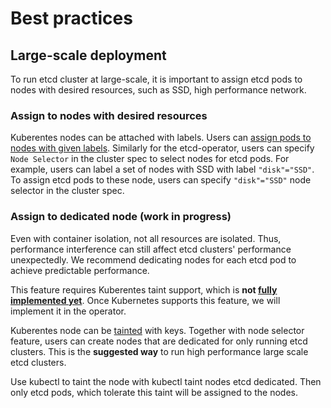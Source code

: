 # Best practices

## Large-scale deployment

To run etcd cluster at large-scale, it is important to assign etcd pods to nodes with desired resources, such as SSD, high performance network. 

### Assign to nodes with desired resources

Kuberentes nodes can be attached with labels. Users can [assign pods to nodes with given labels](http://kubernetes.io/docs/user-guide/node-selection/). Similarly for the etcd-operator, users can specify `Node Selector` in the cluster spec to select nodes for etcd pods. For example, users can label a set of nodes with SSD with label `"disk"="SSD"`. To assign etcd pods to these node, users can specify `"disk"="SSD"` node selector in the cluster spec.

### Assign to dedicated node (work in progress)

Even with container isolation, not all resources are isolated. Thus, performance interference can still affect etcd clusters' performance unexpectedly. We recommend dedicating nodes for each etcd pod to achieve predictable performance.

This feature requires Kuberentes taint support, which is **not [fully implemented yet](https://github.com/kubernetes/kubernetes/issues/25320)**. Once Kubernetes supports this feature, we will implement it in the operator.

Kuberentes node can be [tainted](https://github.com/kubernetes/kubernetes/blob/master/docs/design/taint-toleration-dedicated.md) with keys. Together with node selector feature, users can create nodes that are dedicated for only running etcd clusters. This is the **suggested way** to run high performance large scale etcd clusters.

Use kubectl to taint the node with kubectl taint nodes etcd dedicated. Then only etcd pods, which tolerate this taint will be assigned to the nodes.

